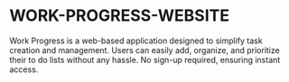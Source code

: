 # WORK-PROGRESS-WEBSITE
Work Progress is a web-based application designed to simplify task creation  and management. Users can easily add, organize, and prioritize their to do lists without any hassle. No sign-up required, ensuring instant access. 

